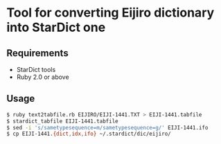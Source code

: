 Tool for converting Eijiro dictionary into StarDict one
=======================================================

Requirements
------------

- StarDict tools
- Ruby 2.0 or above

Usage
-----

~~~sh
$ ruby text2tabfile.rb EIJIRO/EIJI-1441.TXT > EIJI-1441.tabfile
$ stardict_tabfile EIJI-1441.tabfile
$ sed -i 's/sametypesequence=m/sametypesequence=g/' EIJI-1441.ifo
$ cp EIJI-1441.{dict,idx,ifo} ~/.stardict/dic/eijiro/
~~~
